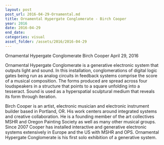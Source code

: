 ```yaml
---
layout: post
post_url: 2016-04-29-Ornamental.md
title: Ornamental Hypergate Conglomerate - Birch Cooper
year: 2016
date: 2016-04-29
end_date: 
categories: visual
asset_folder: /assets/2016/2016-04-29
---
```

Ornamental Hypergate Conglomerate
Birch Cooper
April 29, 2016

Ornamental Hypergate Conglomerate is a generative electronic system that outputs light and sound. In this installation, conglomerations of digital logic gates being run as analog circuits in feedback systems comprise the score of a musical composition. The forms produced are spread across four loudspeakers in a structure that points to a square unfolding into a tesseract. Sound is used as a hyperspatial sculptural medium that reveals its form through iteration.

Birch Cooper is an artist, electronic musician and electronic instrument builder based in Portland, OR. His work centers around integrated systems and creative collaboration. He is a founding member of the art collectives MSHR and Oregon Painting Society as well as many other musical groups. Since 2007 Cooper has installed interactive and generative electronic systems extensively in Europe and the US with MSHR and OPS. Ornamental Hypergate Conglomerate is his first solo exhibition of a generative system.